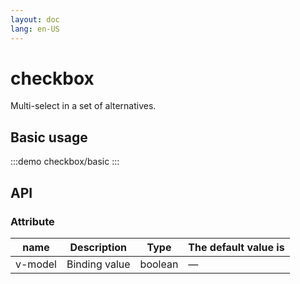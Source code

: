 ```yaml
---
layout: doc
lang: en-US
---
```


# checkbox

Multi-select in a set of alternatives.

## Basic usage

:::demo
checkbox/basic
:::

## API

### Attribute

| name           | Description                                            | Type             | The default value is |
| -------------- | ------------------------------------------------------ | ---------------- | -------------------- |
| v-model        | Binding value                                          | boolean          | —                    |
